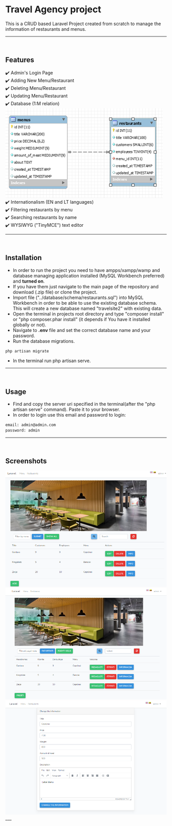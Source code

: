 # Travel Agency project

This is a CRUD based Laravel Project created from scratch to manage the information of restaurants and menus.
___
<br>

## Features

 :heavy_check_mark: Admin's Login Page <br>
 :heavy_check_mark: Adding New Menu/Restaurant <br>
 :heavy_check_mark: Deleting Menu/Restaurant <br>
 :heavy_check_mark: Updating Menu/Restaurant <br> 
 :heavy_check_mark: Database (1:M relation) <br> 
 <img src="public/images/restaurantDb.png">
 :heavy_check_mark: Internationalism (EN and LT languages) <br> 
 :heavy_check_mark: Filtering restaurants by menu <br>
 :heavy_check_mark: Searching restaurants by name   
 :heavy_check_mark: WYSIWYG ("TinyMCE") text editor 
 ___
<br>

## Installation

- In order to run the project you need to have ampps/xampp/wamp and database managing application installed (MySQL Workbench preferred) and **turned on**.
- If you have them just navigate to the main page of the repository and download (.zip file) or clone the project.
- Import file ("../database/schema/restaurants.sql") into MySQL Workbench in order to be able to use the existing database schema. This will create a new database named "travelsite2" with existing data.
- Open the terminal in projects root directory and type "composer install" or "php composer.phar install" (it depends if You have it installed globally or not).
- Navigate to **.env** file and set the correct database name and your password.
- Run the database migrations.
```bash
php artisan migrate
```
- In the terminal run php artisan serve.
___
<br>

## Usage

- Find and copy the server uri specified in the terminal(after the "php artisan serve" command). Paste it to your browser.
- In order to login use this email and password to login:

```bash
email: admin@admin.com
password: admin

```
___
</br>

## Screenshots
<div>
<img src="public/images/restaurantEng.png">
<br>
<img src="public/images/restaurantLt.png">
<br>
<img src="public/images/restaurantsEdit.png">
<br>
___